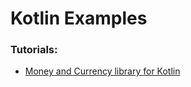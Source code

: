 # Kotlin Examples

### Tutorials: 
- [Money and Currency library for Kotlin](https://code.parts/2020/04/24/money-and-currency-library-for-kotlin/)
